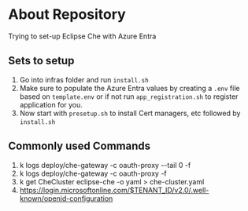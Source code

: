 # About Repository
Trying to set-up Eclipse Che with Azure Entra

## Sets to setup
1. Go into infras folder and run `install.sh`
1. Make sure to populate the Azure Entra values by creating a `.env` file based on `template.env` or if not run `app_registration.sh` to register application for you.
1. Now start with `presetup.sh` to install Cert managers, etc followed by `install.sh` 


## Commonly used Commands
1. k logs deploy/che-gateway -c oauth-proxy --tail 0 -f
1. k logs deploy/che-gateway -c oauth-proxy -f
1. k get CheCluster eclipse-che -o yaml > che-cluster.yaml
1. https://login.microsoftonline.com/$TENANT_ID/v2.0/.well-known/openid-configuration